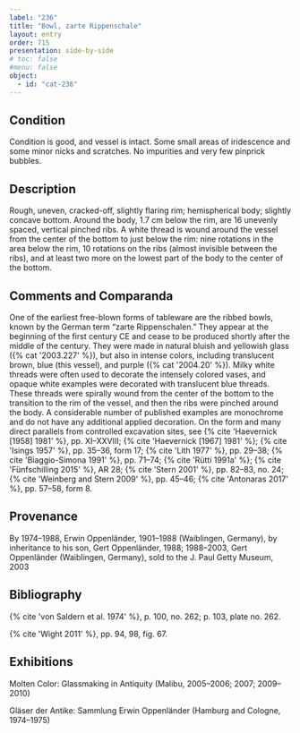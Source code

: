 ```yaml
---
label: "236"
title: "Bowl, zarte Rippenschale"
layout: entry
order: 715
presentation: side-by-side
# toc: false
#menu: false 
object:
  - id: "cat-236"
---
```


## Condition

Condition is good, and vessel is intact. Some small areas of iridescence and some minor nicks and scratches. No impurities and very few pinprick bubbles.

## Description

Rough, uneven, cracked-off, slightly flaring rim; hemispherical body; slightly concave bottom. Around the body, 1.7 cm below the rim, are 16 unevenly spaced, vertical pinched ribs. A white thread is wound around the vessel from the center of the bottom to just below the rim: nine rotations in the area below the rim, 10 rotations on the ribs (almost invisible between the ribs), and at least two more on the lowest part of the body to the center of the bottom.

## Comments and Comparanda

One of the earliest free-blown forms of tableware are the ribbed bowls, known by the German term “zarte Rippenschalen.” They appear at the beginning of the first century CE and cease to be produced shortly after the middle of the century. They were made in natural bluish and yellowish glass ({% cat '2003.227' %}), but also in intense colors, including translucent brown, blue (this vessel), and purple ({% cat '2004.20' %}). Milky white threads were often used to decorate the intensely colored vases, and opaque white examples were decorated with translucent blue threads. These threads were spirally wound from the center of the bottom to the transition to the rim of the vessel, and then the ribs were pinched around the body. A considerable number of published examples are monochrome and do not have any additional applied decoration. On the form and many direct parallels from controlled excavation sites, see {% cite 'Haevernick [1958] 1981' %}, pp. XI–XXVIII; {% cite 'Haevernick [1967] 1981' %}; {% cite 'Isings 1957' %}, pp. 35–36, form 17; {% cite 'Lith 1977' %}, pp. 29–38; {% cite 'Biaggio-Simona 1991' %}, pp. 71–74; {% cite 'Rütti 1991a' %}; {% cite 'Fünfschilling 2015' %}, AR 28; {% cite 'Stern 2001' %}, pp. 82–83, no. 24; {% cite 'Weinberg and Stern 2009' %}, pp. 45–46; {% cite 'Antonaras 2017' %}, pp. 57–58, form 8.

## Provenance

By 1974–1988, Erwin Oppenländer, 1901–1988 (Waiblingen, Germany), by inheritance to his son, Gert Oppenländer, 1988; 1988–2003, Gert Oppenländer (Waiblingen, Germany), sold to the J. Paul Getty Museum, 2003

## Bibliography

{% cite 'von Saldern et al. 1974' %}, p. 100, no. 262; p. 103, plate no. 262.

{% cite 'Wight 2011' %}, pp. 94, 98, fig. 67.

## Exhibitions

Molten Color: Glassmaking in Antiquity (Malibu, 2005–2006; 2007; 2009–2010)

Gläser der Antike: Sammlung Erwin Oppenländer (Hamburg and Cologne, 1974–1975)